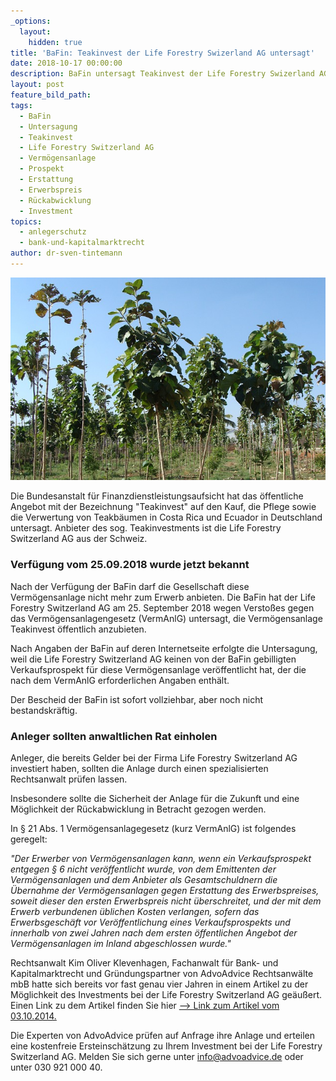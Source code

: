 ```yaml
---
_options:
  layout:
    hidden: true
title: 'BaFin: Teakinvest der Life Forestry Swizerland AG untersagt'
date: 2018-10-17 00:00:00
description: BaFin untersagt Teakinvest der Life Forestry Swizerland AG
layout: post
feature_bild_path:
tags:
  - BaFin
  - Untersagung
  - Teakinvest
  - Life Forestry Switzerland AG
  - Vermögensanlage
  - Prospekt
  - Erstattung
  - Erwerbspreis
  - Rückabwicklung
  - Investment
topics:
  - anlegerschutz
  - bank-und-kapitalmarktrecht
author: dr-sven-tintemann
---
```


![Teak Plantage - Foto Pixabay](/uploads/teak-plantation-289157-640.jpg "BaFin untersagt Teakinvest")

Die Bundesanstalt für Finanzdienstleistungsaufsicht hat das öffentliche Angebot mit der Bezeichnung "Teakinvest" auf den Kauf, die Pflege sowie die Verwertung von Teakbäumen in Costa Rica und Ecuador in Deutschland untersagt. Anbieter des sog. Teakinvestments ist die Life Forestry Switzerland AG aus der Schweiz.

### Verfügung vom 25.09.2018 wurde jetzt bekannt

Nach der Verfügung der BaFin darf die Gesellschaft diese Vermögensanlage nicht mehr zum Erwerb anbieten. Die BaFin hat der Life Forestry Switzerland AG am 25. September 2018 wegen Verstoßes gegen das Vermögensanlagengesetz (VermAnlG) untersagt, die Vermögensanlage Teakinvest öffentlich anzubieten.

Nach Angaben der BaFin auf deren Internetseite erfolgte die Untersagung, weil die Life Forestry Switzerland AG keinen von der BaFin gebilligten Verkaufsprospekt für diese Vermögensanlage veröffentlicht hat, der die nach dem VermAnlG erforderlichen Angaben enthält.

Der Bescheid der BaFin ist sofort vollziehbar, aber noch nicht bestandskräftig.

### Anleger sollten anwaltlichen Rat einholen

Anleger, die bereits Gelder bei der Firma Life Forestry Switzerland AG investiert haben, sollten die Anlage durch einen spezialisierten Rechtsanwalt prüfen lassen.

Insbesondere sollte die Sicherheit der Anlage für die Zukunft und eine Möglichkeit der Rückabwicklung in Betracht gezogen werden.

In § 21 Abs. 1 Vermögensanlagegesetz (kurz VermAnlG) ist folgendes geregelt:

*"Der Erwerber von Vermögensanlagen kann, wenn ein Verkaufsprospekt entgegen § 6 nicht veröffentlicht wurde, von dem Emittenten der Vermögensanlagen und dem Anbieter als Gesamtschuldnern die Übernahme der Vermögensanlagen gegen Erstattung des Erwerbspreises, soweit dieser den ersten Erwerbspreis nicht überschreitet, und der mit dem Erwerb verbundenen üblichen Kosten verlangen, sofern das Erwerbsgeschäft vor Veröffentlichung eines Verkaufsprospekts und innerhalb von zwei Jahren nach dem ersten öffentlichen Angebot der Vermögensanlagen im Inland abgeschlossen wurde."*

Rechtsanwalt Kim Oliver Klevenhagen, Fachanwalt für Bank- und Kapitalmarktrecht und Gründungspartner von AdvoAdvice Rechtsanwälte mbB hatte sich bereits vor fast genau vier Jahren in einem Artikel zu der Möglichkeit des Investments bei der Life Forestry Switzerland AG geäußert. Einen Link zu dem Artikel finden Sie hier [–&gt; Link zum Artikel vom 03.10.2014.](https://tintemann.de/baeume-als-investment.html#more-2542)

Die Experten von AdvoAdvice prüfen auf Anfrage ihre Anlage und erteilen eine kostenfreie Ersteinschätzung zu Ihrem Investment bei der Life Forestry Switzerland AG. Melden Sie sich gerne unter info@advoadvice.de oder unter 030 921 000 40.